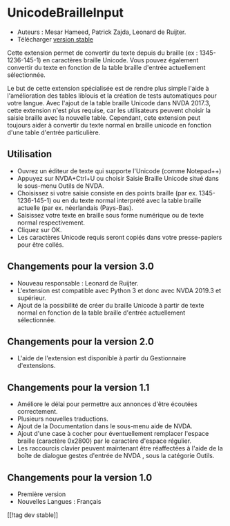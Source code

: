 # UnicodeBrailleInput #

* Auteurs : Mesar Hameed, Patrick Zajda, Leonard de Ruijter.
* Télécharger [version stable][1]

Cette extension permet de convertir du texte depuis du braille (ex :
1345-1236-145-1) en caractères braille Unicode.  Vous pouvez également
convertir du texte en fonction de la table braille d'entrée actuellement
sélectionnée.

Le but de cette extension spécialisée est de rendre plus simple l'aide à
l'amélioration des tables liblouis et la création de tests automatiques pour
votre langue.  Avec l'ajout de la table braille Unicode dans NVDA 2017.3,
cette extension n'est plus requise, car les utilisateurs peuvent choisir la
saisie braille avec la nouvelle table.  Cependant, cete extension peut
toujours aider à convertir du texte normal en braille unicode en fonction
d'une table d'entrée particulière.

## Utilisation

* Ouvrez un éditeur de texte qui supporte l'Unicode (comme Notepad++)
* Appuyez sur NVDA+Ctrl+U ou choisir Saisie Braille Unicode situé dans le
  sous-menu Outils de NVDA.
* Choisissez si votre saisie consiste en des points braille (par
  ex. 1345-1236-145-1) ou en du texte normal interprété avec la table
  braille actuelle (par ex. néerlandais (Pays-Bas).
* Saisissez votre texte en braille sous forme numérique ou de texte normal
  respectivement.
* Cliquez sur OK.
* Les caractères Unicode requis seront copiés dans votre presse-papiers pour
  être collés.

## Changements pour la version 3.0

* Nouveau responsable : Leonard de Ruijter.
* L'extension est compatible avec Python 3 et donc avec NVDA 2019.3 et
  supérieur.
* Ajout de la possibilité de créer du braille Unicode à partir de texte
  normal en fonction de la table braille d'entrée actuellement sélectionnée.

## Changements pour la version 2.0

* L'aide de l'extension est disponible à partir du Gestionnaire
  d'extensions.

## Changements pour la version 1.1 ##

* Améliore le délai pour permettre aux annonces  d'être écoutées
  correctement.
* Plusieurs nouvelles traductions.
* Ajout de la Documentation dans le sous-menu aide de NVDA.
* Ajout d'une case à cocher pour éventuellement remplacer l'espace braille
  (caractère 0x2800) par le caractère d'espace régulier.
* Les raccourcis clavier peuvent maintenant être réaffectées à l'aide de la
  boîte de dialogue gestes d'entrée de NVDA , sous la catégorie Outils.

## Changements pour la version 1.0 ##

* Première version
* Nouvelles Langues : Français

[[!tag dev stable]]

[1]: https://www.nvaccess.org/addonStore/legacy?file=unicodeBrailleInput
